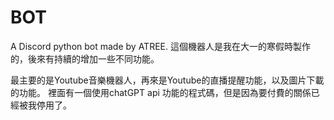 # BOT
A Discord python bot made by ATREE.
這個機器人是我在大一的寒假時製作的，後來有持續的增加一些不同功能。

最主要的是Youtube音樂機器人，再來是Youtube的直播提醒功能，以及圖片下載的功能。
裡面有一個使用chatGPT api 功能的程式碼，但是因為要付費的關係已經被我停用了。


